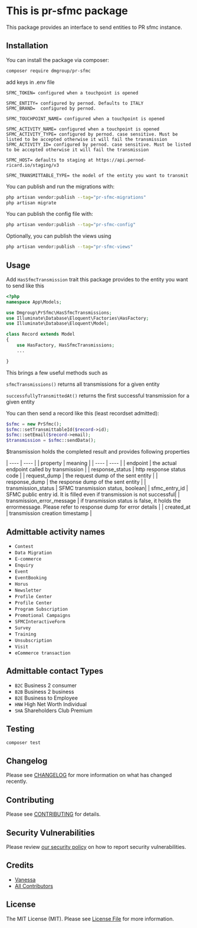 # This is pr-sfmc package

This package provides an interface to send entities to PR sfmc instance.


## Installation

You can install the package via composer:

```bash
composer require dmgroup/pr-sfmc
```

add keys in .env file 

```
SFMC_TOKEN= configured when a touchpoint is opened

SFMC_ENTITY= configured by pernod. Defaults to ITALY
SFMC_BRAND=  configured by pernod. 

SFMC_TOUCHPOINT_NAME= configured when a touchpoint is opened

SFMC_ACTIVITY_NAME= configured when a touchpoint is opened
SFMC_ACTIVITY_TYPE= configured by pernod. case sensitive. Must be listed to be accepted otherwise it will fail the transmission
SFMC_ACTIVITY_ID= configured by pernod. case sensitive. Must be listed to be accepted otherwise it will fail the transmission

SFMC_HOST= defaults to staging at https://api.pernod-ricard.io/staging/v3

SFMC_TRANSMITTABLE_TYPE= the model of the entity you want to transmit
```

You can publish and run the migrations with:

```bash
php artisan vendor:publish --tag="pr-sfmc-migrations"
php artisan migrate
```

You can publish the config file with:

```bash
php artisan vendor:publish --tag="pr-sfmc-config"
```

Optionally, you can publish the views using

```bash
php artisan vendor:publish --tag="pr-sfmc-views"
```

## Usage

Add `HasSfmcTransmission` trait this package provides to the entity you want to send like this

```php
<?php
namespace App\Models;

use Dmgroup\PrSfmc\HasSfmcTransmissions;
use Illuminate\Database\Eloquent\Factories\HasFactory;
use Illuminate\Database\Eloquent\Model;

class Record extends Model
{
    use HasFactory, HasSfmcTransmissions;
    ...

}
```

This brings a few useful methods such as 

`sfmcTransmissions()`
returns all transmissions for a given entity

`successfullyTransmittedAt()`
returns the first successful transmission for a given entity

You can then send a record like this (least recordset admitted): 

```php
$sfmc = new PrSfmc();
$sfmc::setTransmittableId($record->id);
$sfmc::setEmail($record->email);
$transmission = $sfmc::sendData();
```
$transmission holds the completed result and provides following properties

| ---- | ---- |
| property | meaning | 
| ---- | ---- |
| endpoint | the actual endpoint called by transmission |
| response_status | http response status code |
| request_dump | the request dump of the sent entity |
| response_dump | the response dump of the sent entity |
| transmission_status | SFMC transmission status, boolean|
| sfmc_entry_id | SFMC public entry id. It is filled even if transmission is not successful|
| transmission_error_message | if transmission status is false, it holds the errormessage. Please refer to response dump for error details |
| created_at | transmission creation timestamp |

## Admittable activity names

- `Contest`
- `Data Migration`
- `E-commerce`
- `Enquiry`
- `Event`
- `EventBooking`
- `Horus`
- `Newsletter`
- `Profile Center`
- `Profile Center`
- `Program Subscription`
- `Promotional Campaigns`
- `SFMCInteractiveForm`
- `Survey`
- `Training`
- `Unsubscription`
- `Visit`
- `eCommerce transaction`

## Admittable contact Types

- `B2C` Business 2 consumer
- `B2B` Business 2 business
- `B2E` Business to Employee
- `HNW` High Net Worth Individual
- `SHA` Shareholders Club Premium


## Testing

```bash
composer test
```

## Changelog

Please see [CHANGELOG](CHANGELOG.md) for more information on what has changed recently.

## Contributing

Please see [CONTRIBUTING](CONTRIBUTING.md) for details.

## Security Vulnerabilities

Please review [our security policy](../../security/policy) on how to report security vulnerabilities.

## Credits

- [Vanessa](https://github.com/vanessa-actually)
- [All Contributors](../../contributors)

## License

The MIT License (MIT). Please see [License File](LICENSE.md) for more information.
